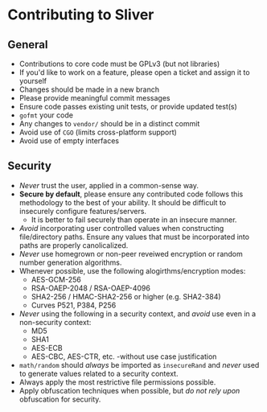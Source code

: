 Contributing to Sliver
======================

## General

* Contributions to core code must be GPLv3 (but not libraries)
* If you'd like to work on a feature, please open a ticket and assign it to yourself
* Changes should be made in a new branch
* Please provide meaningful commit messages
* Ensure code passes existing unit tests, or provide updated test(s)
* `gofmt` your code
* Any changes to `vendor/` should be in a distinct commit
* Avoid use of `CGO` (limits cross-platform support)
* Avoid use of empty interfaces

## Security

* _Never_ trust the user, applied in a common-sense way.
* __Secure by default__, please ensure any contributed code follows this methodology to the best of your ability. It should be difficult to insecurely configure features/servers.
    - It is better to fail securely than operate in an insecure manner.
* _Avoid_ incorporating user controlled values when constructing file/directory paths. Ensure any values that must be incorporated into paths are properly canolicalized.
* _Never_ use homegrown or non-peer reveiwed encryption or random number generation algorithms.
* Whenever possible, use the following alogirthms/encryption modes:
    - AES-GCM-256
    - RSA-OAEP-2048 / RSA-OAEP-4096
    - SHA2-256 / HMAC-SHA2-256 or higher (e.g. SHA2-384)
    - Curves P521, P384, P256
* _Never_ using the following in a security context, and _avoid_ use even in a non-security context:
    - MD5
    - SHA1
    - AES-ECB
    - AES-CBC, AES-CTR, etc. -without use case justification
* `math/random` should _always_ be imported as `insecureRand` and _never_ used to generate values related to a security context.
* Always apply the most restrictive file permissions possible.
* Apply obfuscation techniques when possible, but _do not rely upon_ obfuscation for security.
